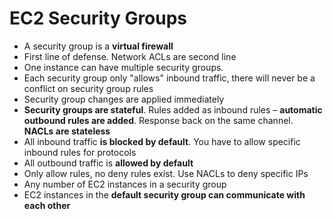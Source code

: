 # EC2 Security Groups

* A security group is a **virtual firewall**
* First line of defense. Network ACLs are second line
* One instance can have multiple security groups.
* Each security group only "allows" inbound traffic, there will never be a conflict on security group rules
* Security group changes are applied immediately
* **Security groups are stateful**. Rules added as inbound rules – **automatic outbound rules are added**. Response back on the same channel. **NACLs are stateless**
* All inbound traffic **is blocked by default**. You have to allow specific inbound rules for protocols
* All outbound traffic is **allowed by default**
* Only allow rules, no deny rules exist. Use NACLs to deny specific IPs
* Any number of EC2 instances in a security group
* EC2 instances in the **default security group can communicate with each other**



